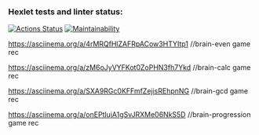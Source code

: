 ### Hexlet tests and linter status:
[![Actions Status](https://github.com/shlegeldavid/python-project-49/actions/workflows/hexlet-check.yml/badge.svg)](https://github.com/shlegeldavid/python-project-49/actions)
[![Maintainability](https://api.codeclimate.com/v1/badges/0a3486168e3802d79279/maintainability)](https://codeclimate.com/github/shlegeldavid/python-project-49/maintainability)

https://asciinema.org/a/4rMRQfHlZAFRpACow3HTYItp1 //brain-even game rec

https://asciinema.org/a/zM6oJyVYFKot0ZoPHN3fh7Ykd //brain-calc game rec

https://asciinema.org/a/SXA9RGc0KFFmfZejisREhpnNG //brain-gcd game rec

https://asciinema.org/a/onEPtlujA1gSvJRXMe06NkS5D //brain-progression game rec
